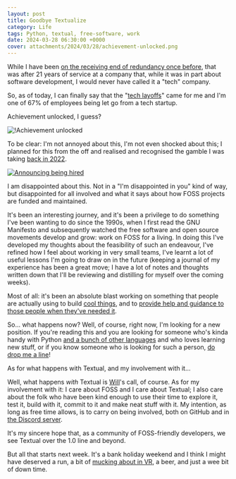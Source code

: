 ```yaml
---
layout: post
title: Goodbye Textualize
category: Life
tags: Python, textual, free-software, work
date: 2024-03-28 06:30:00 +0000
cover: attachments/2024/03/28/achievement-unlocked.png
---
```


While I have been [on the receiving end of redundancy once
before](/2017/12/12/on_to_something_new.html), that was after 21 years of
service at a company that, while it was in part about software development,
I would never have called it a "tech" company.

So, as of today, I can finally say that the "[tech
layoffs](https://techcrunch.com/2024/03/27/tech-layoffs-2023-list/)" came
for me and I'm one of 67% of employees being let go from a tech startup.

Achievement unlocked, I guess?

![!Achievement unlocked](/attachments/2024/03/28/achievement-unlocked.png#centre)

To be clear: I'm not annoyed about this, I'm not even shocked about this; I
planned for this from the off and realised and recognised the gamble I was
taking [back in 2022](https://twitter.com/willmcgugan/status/1574118265063972864).

[![Announcing being hired](/attachments/2024/03/28/textual-startup-tweet.png#centre)](https://twitter.com/willmcgugan/status/1574118265063972864)

I am disappointed about this. Not in a "I'm disappointed in you" kind of
way, but disappointed for all involved and what it says about how FOSS
projects are funded and maintained.

It's been an interesting journey, and it's been a privilege to do something
I've been wanting to do since the 1990s, when I first read the GNU Manifesto
and subsequently watched the free software and open source movements develop
and grow: work on FOSS for a living. In doing this I've developed my
thoughts about the feasibility of such an endeavour, I've refined how I feel
about working in very small teams, I've learnt a lot of useful lessons I'm
going to draw on in the future (keeping a journal of my experience has been
a great move; I have a lot of notes and thoughts written down that I'll be
reviewing and distilling for myself over the coming weeks).

Most of all: it's been an absolute blast working on something that people
are actually using to build [cool
things](https://github.com/davep/transcendent-textual), and to [provide help
and guidance to those people when they've needed
it](https://textual.textualize.io/help/).

So... what happens now? Well, of course, right now, I'm looking for a new
position. If you're reading this and you are looking for someone who's kinda
handy with Python [and a bunch of other languages](https://github.com/davep)
and who loves learning new stuff, or if you know someone who is looking for
such a person, [do drop me a line](mailto:davep@davep.co.uk)!

As for what happens with Textual, and my involvement with it...

Well, what happens *with* Textual is
[Will](https://github.com/willmcgugan)'s call, of course. As for my
involvement with it: I care about FOSS and I care about Textual; I also care
about the folk who have been kind enough to use their time to explore it,
test it, build with it, commit to it and make neat stuff with it. My
intention, as long as free time allows, is to carry on being involved, both
on GitHub and in [the Discord server](https://discord.gg/Enf6Z3qhVr).

It's my sincere hope that, as a community of FOSS-friendly developers, we
see Textual over the 1.0 line and beyond.

But all that starts next week. It's a bank holiday weekend and I think I
might have deserved a run, a bit of [mucking about in
VR](https://www.youtube.com/@DavePearson), a beer, and just a wee bit of
down time.

[//]: # (2024-03-28-goodbye-textualize.md ends here)
